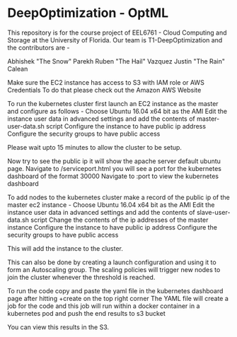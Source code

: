 # DeepOptimization - OptML

This repository is for the course project of EEL6761 - Cloud Computing and Storage at the University of Florida. Our team is T1-DeepOptimization and the contributors are - 

Abhishek "The Snow" Parekh
Ruben "The Hail" Vazquez
Justin "The Rain" Calean

Make sure the EC2 instance has access to S3 with IAM role or AWS Credentials
To do that please check out the Amazon AWS Website

To run the kubernetes cluster first launch an EC2 instance as the master and configure as follows -
Choose Ubuntu 16.04 x64 bit as the AMI
Edit the instance user data in advanced settings and add the contents of master-user-data.sh script
Configure the instance to have public ip address
Configure the security groups to have public access

Please wait upto 15 minutes to allow the cluster to be setup.

Now try to see the public ip it will show the apache server default ubuntu page.
Navigate to <IP>/serviceport.html you will see a port for the kubernetes dashboard of the format 30000
Navigate to <IP>:port to view the kubernetes dashboard
  
  
To add nodes to the kubernetes cluster make a record of the public ip of the master ec2 instance -
Choose Ubuntu 16.04 x64 bit as the AMI
Edit the instance user data in advanced settings and add the contents of slave-user-data.sh script
Change the contents of the ip addresses of the master instance
Configure the instance to have public ip address
Configure the security groups to have public access

This will add the instance to the cluster.

This can also be done by creating a launch configuration and using it to form an Autoscaling group.
The scaling policies will trigger new nodes to join the cluster whenever the threshold is reached.

To run the code copy and paste the yaml file in the kubernetes dashboard page after hitting +create on the top right corner
The YAML file will create a job for the code and this job will run within a docker container in a kubernetes pod and push the end results to s3 bucket

You can view this results in the S3.



